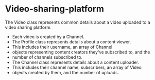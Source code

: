 # Video-sharing-platform
The Video class represents common details about a video uploaded to a video sharing platform.
 * Each video is created by a Channel.
 * The Profile class represents details about a content viewer.
 * This includes their username, an array of Channel
 * objects representing content creators they've subscribed to, and the
 * number of channels subscribed to.
 * The Channel class represents details about a content uploader.
 * This includes their channel name, subscribers, an array of Video
 * objects created by them, and the number of uploads.
